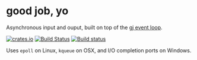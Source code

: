 # good job, yo
Asynchronous input and ouput, built on top
of the [gj event loop](https://github.com/dwrensha/gj).

[![crates.io](http://meritbadge.herokuapp.com/gjio)](https://crates.io/crates/gjio)
[![Build Status](https://travis-ci.org/dwrensha/gjio.svg?branch=master)](https://travis-ci.org/dwrensha/gjio)
[![Build status](https://ci.appveyor.com/api/projects/status/5xqrvg1dp6cmdbes?svg=true)](https://ci.appveyor.com/project/dwrensha/gjio/branch/master)

Uses `epoll` on Linux, `kqueue` on OSX, and I/O completion ports on Windows.

